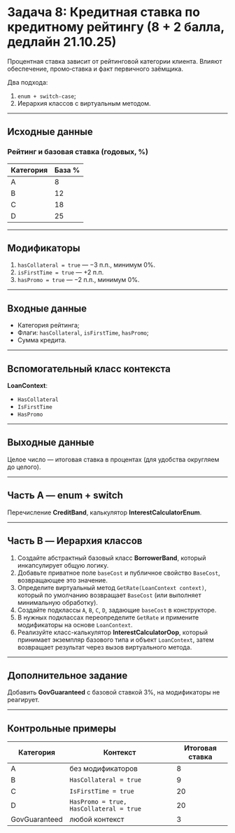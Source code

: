 # Задача 8: Кредитная ставка по кредитному рейтингу (8 + 2 балла, дедлайн 21.10.25)

Процентная ставка зависит от рейтинговой категории клиента. Влияют обеспечение, промо‑ставка и факт первичного заёмщика.

Два подхода:
1. `enum + switch-case`;
2. Иерархия классов с виртуальным методом.

---

## Исходные данные
### Рейтинг и базовая ставка (годовых, %)
| Категория | База % |
|-----------|--------|
| A | 8 |
| B | 12 |
| C | 18 |
| D | 25 |

---

## Модификаторы
1. `hasCollateral = true` — −3 п.п., минимум 0%.
2. `isFirstTime = true` — +2 п.п.
3. `hasPromo = true` — −2 п.п., минимум 0%.

---

## Входные данные
- Категория рейтинга;
- Флаги: `hasCollateral`, `isFirstTime`, `hasPromo`;
- Сумма кредита.

---

## Вспомогательный класс контекста
**LoanContext**:
- `HasCollateral`
- `IsFirstTime`
- `HasPromo`

---

## Выходные данные
Целое число — итоговая ставка в процентах (для удобства округляем до целого).

---

## Часть A — enum + switch
Перечисление **CreditBand**, калькулятор **InterestCalculatorEnum**.

---

## Часть B — Иерархия классов

1. Создайте абстрактный базовый класс **BorrowerBand**, который инкапсулирует общую логику.
2. Добавьте приватное поле `baseCost` и публичное свойство `BaseCost`, возвращающее это значение.
3. Определите виртуальный метод `GetRate(LoanContext context)`, который по умолчанию возвращает `BaseCost` (или выполняет минимальную обработку).
4. Создайте подклассы `A`, `B`, `C`, `D`, задающие `baseCost` в конструкторе.
5. В нужных подклассах переопределите `GetRate` и примените модификаторы на основе `LoanContext`.
6. Реализуйте класс-калькулятор **InterestCalculatorOop**, который принимает экземпляр базового типа и объект `LoanContext`, затем возвращает результат через вызов виртуального метода.

---

## Дополнительное задание
Добавить **GovGuaranteed** с базовой ставкой 3%, на модификаторы не реагирует.

---

## Контрольные примеры
| Категория | Контекст | Итоговая ставка |
|-----------|----------|------------------|
| A | без модификаторов | 8 |
| B | `HasCollateral = true` | 9 |
| C | `IsFirstTime = true` | 20 |
| D | `HasPromo = true, HasCollateral = true` | 20 |
| GovGuaranteed | любой контекст | 3 |
